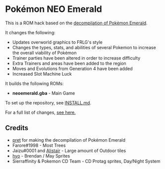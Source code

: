 # Pokémon NEO Emerald

This is a ROM hack based on the [decompilation of Pokémon Emerald](https://github.com/pret/pokeemerald).

It changes the following:
* Updates overworld graphics to FRLG's style
* Changes the types, stats, and abilities of several Pokemon to increase the overall viability of Pokémon
* Trainer parties have been altered in order to increase difficulty
* Extra Trainers and areas have been added to the region
* Moves and Evolutions from Generation 4 have been added
* Increased Slot Machine Luck

It builds the following ROMs:

* **neoemerald.gba** - Main Game

To set up the repository, see [INSTALL.md](INSTALL.md).

For a full list of changes, [see here.](https://docs.google.com/document/d/1qqt4N7G2ah9_1XpupQvUF3kBTd5gA95F_sD-dUAHjtg/edit?usp=sharing)

## Credits

* [pret](https://github.com/pret) for making the decompilation of Pokémon Emerald
* Farore#1998 - Most Trees
* Jaizu#0001 and [Alistair](https://www.deviantart.com/thedeadheroalistair) - Large amount of Outdoor tiles
* [hyo](https://twitter.com/hyo_oppa) - Brendan / May Sprites
* Sierraffinity & Pokemon CD Team - CD Protag sprites, Day/Night System

